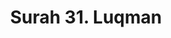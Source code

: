 ---
title       : "Surah 31. Luqman"
DATE        : 7/25/2018 9:18:17 AM
draft       : false
TYPE        : "quran"
layout      : "surah"
BookCode    : "ARB"
SurahNumber : "31"
TotalAyah   : "34"
---